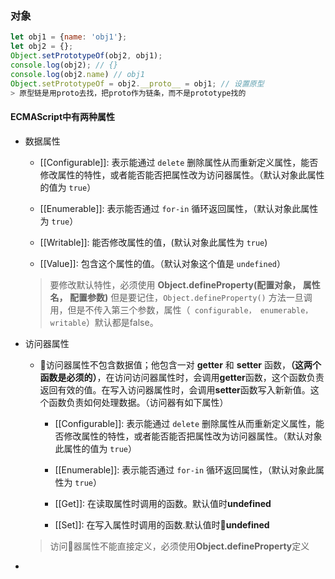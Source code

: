 ### 对象

```js
let obj1 = {name: 'obj1'};
let obj2 = {};
Object.setPrototypeOf(obj2, obj1);
console.log(obj2); // {}
console.log(obj2.name) // obj1
Object.setPrototypeOf = obj2.__proto__ = obj1; // 设置原型
> 原型链是用proto去找，把proto作为链条，而不是prototype找的
```

#### ECMAScript中有两种属性

- 数据属性
  - [[Configurable]]: 表示能通过 `delete` 删除属性从而重新定义属性，能否修改属性的特性，或者能否能否把属性改为访问器属性。（默认对象此属性的值为 `true`）

  - [[Enumerable]]: 表示能否通过 `for-in` 循环返回属性，（默认对象此属性为 `true`）

  - [[Writable]]: 能否修改属性的值，(默认对象此属性为 `true`)

  - [[Value]]: 包含这个属性的值。（默认对象这个值是 `undefined`）

  > 要修改默认特性，必须使用 **Object.defineProperty(配置对象， 属性名， 配置参数)**
  > 但是要记住，`Object.defineProperty()` 方法一旦调用，但是不传入第三个参数，属性（``` configurable， enumerable， writable```）默认都是false。

- 访问器属性

  -  访问器属性不包含数据值；他包含一对 **getter** 和 **setter** 函数，**（这两个函数是必须的）**，在访问访问器属性时，会调用**getter**函数，这个函数负责返回有效的值。在写入访问器属性时，会调用**setter**函数写入新新值。这个函数负责如何处理数据。（访问器有如下属性）

     - [[Configurable]]: 表示能通过 `delete` 删除属性从而重新定义属性，能否修改属性的特性，或者能否能否把属性改为访问器属性。（默认对象此属性的值为 `true`）

     - [[Enumerable]]: 表示能否通过 `for-in` 循环返回属性，（默认对象此属性为 `true`）

     - [[Get]]: 在读取属性时调用的函数。默认值时**undefined**

     - [[Set]]: 在写入属性时调用的函数.默认值时**undefined**

  > 访问器属性不能直接定义，必须使用**Object.defineProperty**定义

- 